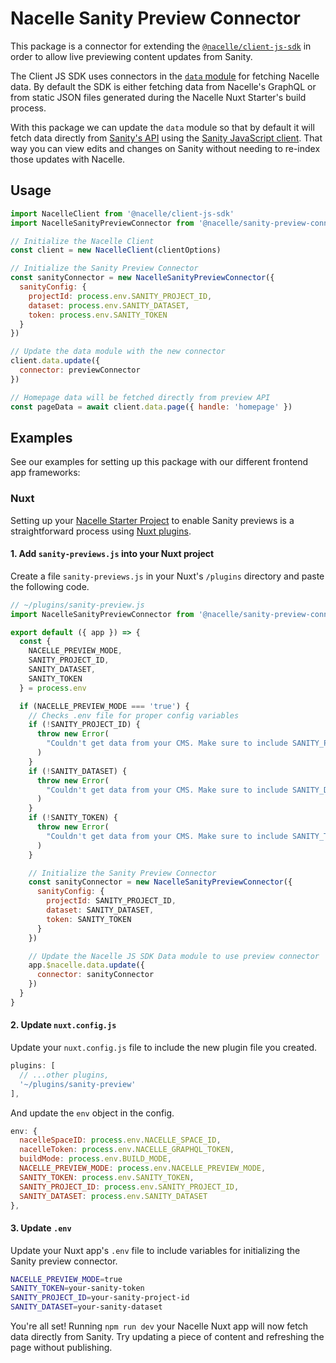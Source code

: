 # Nacelle Sanity Preview Connector

This package is a connector for extending the [`@nacelle/client-js-sdk`](https://www.npmjs.com/package/@nacelle/client-js-sdk) in order to allow live previewing content updates from Sanity.

The Client JS SDK uses connectors in the [`data` module](https://docs.getnacelle.com/api-reference/client-js-sdk.html#data-module) for fetching Nacelle data. By default the SDK is either fetching data from Nacelle's GraphQL or from static JSON files generated during the Nacelle Nuxt Starter's build process.

With this package we can update the `data` module so that by default it will fetch data directly from [Sanity's API](https://www.sanity.io/docs/api-cdn) using the [Sanity JavaScript client](https://www.sanity.io/docs/js-client). That way you can view edits and changes on Sanity without needing to re-index those updates with Nacelle.

## Usage

```js
import NacelleClient from '@nacelle/client-js-sdk'
import NacelleSanityPreviewConnector from '@nacelle/sanity-preview-connector'

// Initialize the Nacelle Client
const client = new NacelleClient(clientOptions)

// Initialize the Sanity Preview Connector
const sanityConnector = new NacelleSanityPreviewConnector({
  sanityConfig: {
    projectId: process.env.SANITY_PROJECT_ID,
    dataset: process.env.SANITY_DATASET,
    token: process.env.SANITY_TOKEN
  }
})

// Update the data module with the new connector
client.data.update({
  connector: previewConnector
})

// Homepage data will be fetched directly from preview API
const pageData = await client.data.page({ handle: 'homepage' })
```

## Examples

See our examples for setting up this package with our different frontend app frameworks:

### Nuxt

Setting up your [Nacelle Starter Project](https://docs.getnacelle.com/nuxt/intro-nuxt.html) to enable Sanity previews is a straightforward process using [Nuxt plugins](https://nuxtjs.org/guide/plugins).

#### 1. Add `sanity-previews.js` into your Nuxt project

Create a file `sanity-previews.js` in your Nuxt's `/plugins` directory and paste the following code.

```js
// ~/plugins/sanity-preview.js
import NacelleSanityPreviewConnector from '@nacelle/sanity-preview-connector'

export default ({ app }) => {
  const {
    NACELLE_PREVIEW_MODE,
    SANITY_PROJECT_ID,
    SANITY_DATASET,
    SANITY_TOKEN
  } = process.env

  if (NACELLE_PREVIEW_MODE === 'true') {
    // Checks .env file for proper config variables
    if (!SANITY_PROJECT_ID) {
      throw new Error(
        "Couldn't get data from your CMS. Make sure to include SANITY_PROJECT_ID in your .env file"
      )
    }
    if (!SANITY_DATASET) {
      throw new Error(
        "Couldn't get data from your CMS. Make sure to include SANITY_DATASET in your .env file"
      )
    }
    if (!SANITY_TOKEN) {
      throw new Error(
        "Couldn't get data from your CMS. Make sure to include SANITY_TOKEN in your .env file"
      )
    }

    // Initialize the Sanity Preview Connector
    const sanityConnector = new NacelleSanityPreviewConnector({
      sanityConfig: {
        projectId: SANITY_PROJECT_ID,
        dataset: SANITY_DATASET,
        token: SANITY_TOKEN
      }
    })

    // Update the Nacelle JS SDK Data module to use preview connector
    app.$nacelle.data.update({
      connector: sanityConnector
    })
  }
}
```

#### 2. Update `nuxt.config.js`

Update your `nuxt.config.js` file to include the new plugin file you created.

```js
plugins: [
  // ...other plugins,
  '~/plugins/sanity-preview'
],
```

And update the `env` object in the config.

```js
env: {
  nacelleSpaceID: process.env.NACELLE_SPACE_ID,
  nacelleToken: process.env.NACELLE_GRAPHQL_TOKEN,
  buildMode: process.env.BUILD_MODE,
  NACELLE_PREVIEW_MODE: process.env.NACELLE_PREVIEW_MODE,
  SANITY_TOKEN: process.env.SANITY_TOKEN,
  SANITY_PROJECT_ID: process.env.SANITY_PROJECT_ID,
  SANITY_DATASET: process.env.SANITY_DATASET
},
```

#### 3. Update `.env`

Update your Nuxt app's `.env` file to include variables for initializing the Sanity preview connector.

```bash
NACELLE_PREVIEW_MODE=true
SANITY_TOKEN=your-sanity-token
SANITY_PROJECT_ID=your-sanity-project-id
SANITY_DATASET=your-sanity-dataset
```

You're all set! Running `npm run dev` your Nacelle Nuxt app will now fetch data directly from Sanity. Try updating a piece of content and refreshing the page without publishing.
